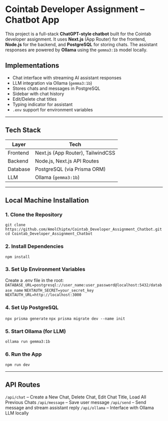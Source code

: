 # Cointab Developer Assignment – Chatbot App

This project is a full-stack **ChatGPT-style chatbot** built for the Cointab developer assignment. It uses **Next.js** (App Router) for the frontend, **Node.js** for the backend, and **PostgreSQL** for storing chats. The assistant responses are powered by **Ollama** using the `gemma3:1b` model locally.

## Implementations

- Chat interface with streaming AI assistant responses
- LLM integration via Ollama (`gemma3:1b`)
- Stores chats and messages in PostgreSQL
- Sidebar with chat history
- Edit/Delete chat titles
- Typing indicator for assistant
- `.env` support for environment variables

---

## Tech Stack

| Layer       | Tech                                      |
|-------------|-------------------------------------------|
| Frontend    | Next.js (App Router), TailwindCSS         |
| Backend     | Node.js, Next.js API Routes               |
| Database    | PostgreSQL (via Prisma ORM)               |
| LLM         | Ollama (`gemma3:1b`)                       |

---

## Local Machine Installation

### 1. Clone the Repository
`git clone https://github.com/AmolChipte/Cointab_Developer_Assignment_Chatbot.git`
`cd Cointab_Developer_Assignment_Chatbot`

### 2. Install Dependencies
`npm install`

### 3. Set Up Environment Variables
Create a .env file in the root:
`DATABASE_URL=postgresql://user_name:user_password@localhost:5432/database_name`
`NEXTAUTH_SECRET=your_secret_key`
`NEXTAUTH_URL=http://localhost:3000`

### 4. Set Up PostgreSQL
`npx prisma generate`
`npx prisma migrate dev --name init`

### 5. Start Ollama (for LLM)
`ollama run gemma3:1b`

### 6. Run the App
`npm run dev`

---

## API Routes

`/api/chat` – Create a New Chat, Delete Chat, Edit Chat Title, Load All Previous Chats
`/api/message` – Save user message
`/api/send` – Send message and stream assistant reply
`/api/ollama` – Interface with Ollama LLM locally
